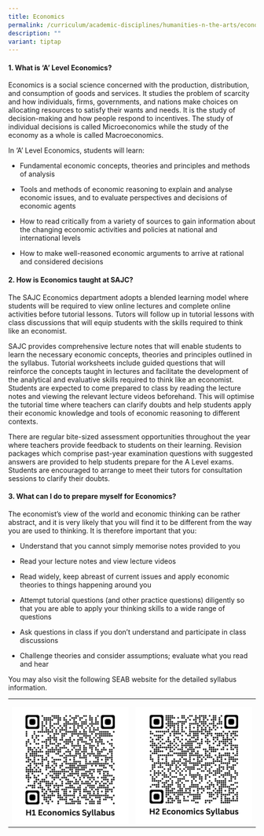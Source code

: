 ```yaml
---
title: Economics
permalink: /curriculum/academic-disciplines/humanities-n-the-arts/economics/
description: ""
variant: tiptap
---
```

<h4><strong>1. What is ‘A’ Level Economics?</strong></h4><p>Economics is a social science concerned with the production, distribution, and consumption of goods and services. It studies the problem of scarcity and how individuals, firms, governments, and nations make choices on allocating resources to satisfy their wants and needs. It is the study of decision-making and how people respond to incentives. The study of individual decisions is called Microeconomics while the study of the economy as a whole is called Macroeconomics.</p><p>In ‘A’ Level Economics, students will learn:</p><ul data-tight="true" class="tight"><li><p>Fundamental economic concepts, theories and principles and methods of analysis</p></li><li><p>Tools and methods of economic reasoning to explain and analyse economic issues, and to evaluate perspectives and decisions of economic agents</p></li><li><p>How to read critically from a variety of sources to gain information about the changing economic activities and policies at national and international levels</p></li><li><p>How to make well-reasoned economic arguments to arrive at rational and considered decisions</p></li></ul><h4><strong>2. How is Economics taught at SAJC?</strong></h4><p>The SAJC Economics department adopts a blended learning model where students will be required to view online lectures and complete online activities before tutorial lessons. Tutors will follow up in tutorial lessons with class discussions that will equip students with the skills required to think like an economist.</p><p>SAJC provides comprehensive lecture notes that will enable students to learn the necessary economic concepts, theories and principles outlined in the syllabus. Tutorial worksheets include guided questions that will reinforce the concepts taught in lectures and facilitate the development of the analytical and evaluative skills required to think like an economist. Students are expected to come prepared to class by reading the lecture notes and viewing the relevant lecture videos beforehand. This will optimise the tutorial time where teachers can clarify doubts and help students apply their economic knowledge and tools of economic reasoning to different contexts.</p><p>There are regular bite-sized assessment opportunities throughout the year where teachers provide feedback to students on their learning. Revision packages which comprise past-year examination questions with suggested answers are provided to help students prepare for the A Level exams. Students are encouraged to arrange to meet their tutors for consultation sessions to clarify their doubts.</p><h4><strong>3. What can I do to prepare myself for Economics?</strong></h4><p>The economist’s view of the world and economic thinking can be rather abstract, and it is very likely that you will find it to be different from the way you are used to thinking. It is therefore important that you:</p><ul data-tight="true" class="tight"><li><p>Understand that you cannot simply memorise notes provided to you</p></li><li><p>Read your lecture notes and view lecture videos</p></li><li><p>Read widely, keep abreast of current issues and apply economic theories to things happening around you</p></li><li><p>Attempt tutorial questions (and other practice questions) diligently so that you are able to apply your thinking skills to a wide range of questions</p></li><li><p>Ask questions in class if you don’t understand and participate in class discussions</p></li><li><p>Challenge theories and consider assumptions; evaluate what you read and hear</p></li></ul><p>You may also visit the following SEAB website for the detailed syllabus information.</p><table><tbody><tr><td rowspan="1" colspan="1"><p></p><a class="isomer-image-wrapper" href="https://www.seab.gov.sg/docs/default-source/national-examinations/syllabus/alevel/2024syllabus/8843_y24_sy.pdf"><img style="width: 100%" height="auto" width="100%" alt="" src="/images/QR Codes/H1_ECONS_QR.png"></a></td><td rowspan="1" colspan="1"><p></p><a class="isomer-image-wrapper" href="https://www.seab.gov.sg/docs/default-source/national-examinations/syllabus/alevel/2024syllabus/9570_y24_sy.pdf"><img style="width: 100%" height="auto" width="100%" alt="" src="/images/QR Codes/H2_ECONS_QR.png"></a></td></tr></tbody></table><p></p>